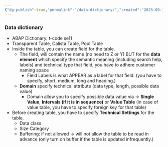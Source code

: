 ```yaml
---
{"dg-publish":true,"permalink":"/data-dictionary/","created":"2025-09-14T21:39:04.143+07:00","updated":"2025-09-14T21:41:15.623+07:00"}
---
```


### Data dictionary
- ABAP Dictionary: t-code se11
- Transparent Table, Calista Table, Pool Table
- Inside the table, you can create field for the table.
	- The field, will contain the name (no need to Z or Y) BUT for the **data element** which specify the semantic meaning (including search help, labels) and technical type that field, you have to adhere customer naming space
		- Field Labels is what APPEAR as a label for that field. (you have to specify, short, medium, long and heading.)
	- **Domain** specify technical attribute (data type, length, possible data value)
		- Domain allow you to specify possible data value via -> **Single Value**, **Intervals (if it is in sequence)** or **Value Table** (in case of value table, you have to specify foreign key for that table)
- Before creating table, you have to specify **Technical Settings** for the table.
	- Data class
	- Size Category
	- Buffering: if not allowed -> will not allow the table to be read in advance (only turn on buffer if the table is updated infrequently.)